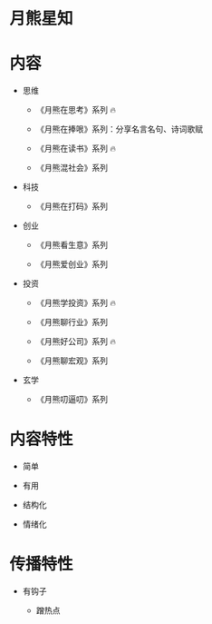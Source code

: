 # 月熊星知

# 内容

- 思维

  - 《月熊在思考》系列 🔥

  - 《月熊在捧哏》系列：分享名言名句、诗词歌赋

  - 《月熊在读书》系列 🔥
 
  - 《月熊混社会》系列

- 科技

  - 《月熊在打码》系列

- 创业

  - 《月熊看生意》系列

  - 《月熊爱创业》系列

- 投资

  - 《月熊学投资》系列 🔥

  - 《月熊聊行业》系列

  - 《月熊好公司》系列 🔥

  - 《月熊聊宏观》系列

- 玄学

  - 《月熊叨逼叨》系列

# 内容特性

- 简单

- 有用

- 结构化

- 情绪化

# 传播特性

- 有钩子
 
  - 蹭热点

